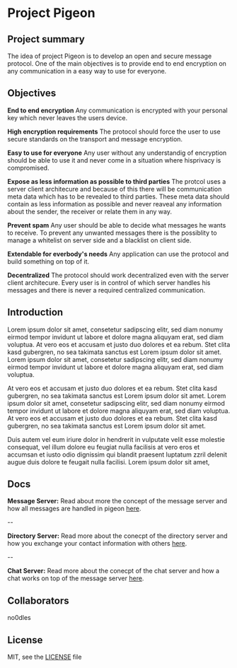 # Project Pigeon
## Project summary
The idea of project Pigeon is to develop an open and secure message protocol. One of the main objectives is to provide end to end encryption on any communication in a easy way to use for everyone. 

## Objectives

**End to end encryption** 
Any communication is encrypted with your personal key which never leaves the users device.

**High encryption requirements**
The protocol should force the user to use secure standards on the transport and message encryption.

**Easy to use for everyone**
Any user without any understandig of encryption should be able to use it and never come in a situation where hisprivacy is compromised.

**Expose as less information as possible to third parties**
The protcol uses a server client architecure and because of this there will be communication meta data which has to be revealed to third parties. These meta data should contain as less information as possible and never reaveal any information about the sender, the receiver or relate them in any way.

**Prevent spam**
Any user should be able to decide what messages he wants to receive. To prevent any unwanted messages there is the possiblity to manage a whitelist on server side and a blacklist on client side.

**Extendable for everbody's needs**
Any application can use the protocol and build something on top of it.

**Decentralized**
The protocol should work decentralized even with the server client architecure. Every user is in control of which server handles his messages and there is never a required centralized communication.

## Introduction
Lorem ipsum dolor sit amet, consetetur sadipscing elitr, sed diam nonumy eirmod tempor invidunt ut labore et dolore magna aliquyam erat, sed diam voluptua. At vero eos et accusam et justo duo dolores et ea rebum. Stet clita kasd gubergren, no sea takimata sanctus est Lorem ipsum dolor sit amet. Lorem ipsum dolor sit amet, consetetur sadipscing elitr, sed diam nonumy eirmod tempor invidunt ut labore et dolore magna aliquyam erat, sed diam voluptua.

At vero eos et accusam et justo duo dolores et ea rebum. Stet clita kasd gubergren, no sea takimata sanctus est Lorem ipsum dolor sit amet. Lorem ipsum dolor sit amet, consetetur sadipscing elitr, sed diam nonumy eirmod tempor invidunt ut labore et dolore magna aliquyam erat, sed diam voluptua. At vero eos et accusam et justo duo dolores et ea rebum. Stet clita kasd gubergren, no sea takimata sanctus est Lorem ipsum dolor sit amet.   

Duis autem vel eum iriure dolor in hendrerit in vulputate velit esse molestie consequat, vel illum dolore eu feugiat nulla facilisis at vero eros et accumsan et iusto odio dignissim qui blandit praesent luptatum zzril delenit augue duis dolore te feugait nulla facilisi. Lorem ipsum dolor sit amet,


## Docs

**Message Server:**
Read about more the concept of the message server and how all messages are handled in pigeon [here](./docs/MessageServer.md).

--

**Directory Server:**
Read more about the conecpt of the directory server and how you exchange your contact information with others [here](./docs/RegistryServer.md).

--

**Chat Server:** 
Read more about the conecpt of the chat server and how a chat works on top of the message server [here](./docs/ChatServer.md).

## Collaborators
no0dles

## License
MIT, see the [LICENSE](./LICENSE.txt) file